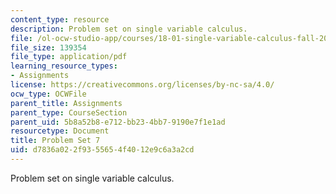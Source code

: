 ```yaml
---
content_type: resource
description: Problem set on single variable calculus.
file: /ol-ocw-studio-app/courses/18-01-single-variable-calculus-fall-2006/d7836a022f9355654f4012e9c6a3a2cd_ps7.pdf
file_size: 139354
file_type: application/pdf
learning_resource_types:
- Assignments
license: https://creativecommons.org/licenses/by-nc-sa/4.0/
ocw_type: OCWFile
parent_title: Assignments
parent_type: CourseSection
parent_uid: 5b8a52b8-e712-bb23-4bb7-9190e7f1e1ad
resourcetype: Document
title: Problem Set 7
uid: d7836a02-2f93-5565-4f40-12e9c6a3a2cd
---
```

Problem set on single variable calculus.